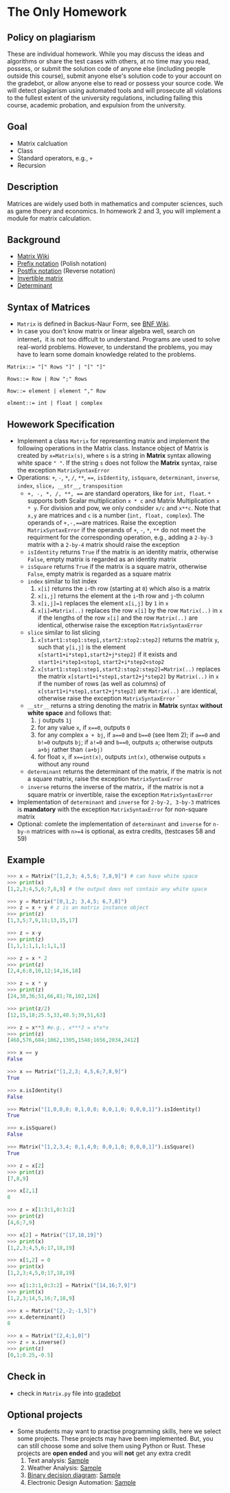 # The Only Homework

## Policy on plagiarism

These are individual homework. While you may discuss the ideas and algorithms or share the test cases with others, at no time may you read, possess, or submit the solution code of anyone else (including people outside this course), submit anyone else's solution code to your account on the gradebot, or allow anyone else to read or possess your source code. We will detect plagiarism using automated tools and will prosecute all violations to the fullest extent of the university regulations, including failing this course, academic probation, and expulsion from the university.

## Goal

- Matrix calcluation 
- Class
- Standard operators, e.g., `+`
- Recursion

## Description

Matrices are widely used both in mathematics and computer sciences, such as game thoery and economics. In homework 2 and 3, you will implement a module for matrix calculation.

## Background

- [Matrix Wiki](https://en.wikipedia.org/wiki/Matrix_(mathematics))
- [Prefix notation](https://en.wikipedia.org/wiki/Polish_notation) (Polish notation)
- [Postfix notation](https://en.wikipedia.org/wiki/Reverse_Polish_notation) (Reverse notation)
- [Invertible matrix](https://en.wikipedia.org/wiki/Invertible_matrix)
- [Determinant](https://en.wikipedia.org/wiki/Determinant)

## Syntax of Matrices

- `Matrix` is defined in Backus-Naur Form, see [BNF Wiki](https://en.wikipedia.org/wiki/Backus%E2%80%93Naur_Form). 
- In case you don't know matrix or linear algebra well, search on internet，it is not too diffcult to understand. Programs are used to solve real-world problems. However, to understand the problems, you may have to learn some domain knowledge related to the problems.

```ebn
Matrix::= "[" Rows "]" | "[" "]"

Rows::= Row | Row ";" Rows

Row::= element | element "," Row

elment::= int | float | complex
```

## Howework Specification

- Implement a class `Matrix` for representing matrix and implement the following operations in the Matrix class. Instance object of Matrix is created by `x=Matrix(s)`, where `s` is a string in **Matrix** syntax allowing white space `" "`. If the string `s` does not follow the **Matrix** syntax, raise the exception `MatrixSyntaxError`
- Operations: `+`, `-`, `*`, `/`, `**`, `==`, `isIdentity`, `isSquare`, `determinant`, `inverse`, `index`, `slice`，`__str__`, `transposition`
  - `+, -, *, /, **, ==` are standard operators, like for `int, float`.  `*` supports both Scalar multiplication `x * c` and Matrix Multiplication `x * y`. For division and pow, we only condsider `x/c` and `x**c`. Note that `x,y` are matrices and `c` is a number (`int, float, complex`). The operands of `+,-,==`are matrices. Raise the exception `MatrixSyntaxError` if the operands of `+`, `-`, `*`, `**` do not meet the requirment for the corresponding operation, e.g., adding a `2-by-3` matrix with a `2-by-4` matrix should raise the exception
  - `isIdentity` returns `True` if the matrix is an identity matrix, otherwise `False`, empty matrix is regarded as an identity matrix 
  - `isSquare` returns `True` if the matrix is a square matrix, otherwise `False`, empty matrix is regarded as a square matrix
  - `index` similar to list index
    1. `x[i]` returns the `i`-th row (starting at `0`) which also is a matrix
    2. `x[i,j]` returns the element at the `i`-th row and `j`-th column
    3. `x[i,j]=1` replaces the element `x[i,j]` by `1` in `x`
    4. `x[i]=Matrix(..)` replaces the row `x[i]` by the row `Matrix(..)` in `x` if the lengths of the row `x[i]` and the row `Matrix(..)` are identical, otherwise raise the exception `MatrixSyntaxError`
  - `slice` similar to list slicing 
    1. `x[start1:stop1:step1,start2:stop2:step2]` returns the matrix `y`, such that `y[i,j]` is the element `x[start1+i*step1,start2+j*step2]` if it exists and `start1+i*step1<stop1`, `start2+i*step2<stop2`
    2. `x[start1:stop1:step1,start2:stop2:step2]=Matrix(..)` replaces the matrix `x[start1+i*step1,start2+j*step2]` by `Matrix(..)` in `x` if the number of rows (as well as columns) of `x[start1+i*step1,start2+j*step2]` are `Matrix(..)` are identical, otherwise raise the exception `MatrixSyntaxError` `
  - `__str__` returns a string denoting the matrix in **Matrix** syntax **without white space** and follows that: 
    1. `j` outputs `1j`
    2. for any value `x`, if `x==0`, outputs `0`
    3. for any complex `a + bj`, if `a==0` and `b==0` (see Item 2); if `a==0` and `b!=0` outputs `bj`; if `a!=0` and `b==0`, outputs `a`; otherwise outputs `a+bj` rather than `(a+bj)`
    4. for float `x`, if `x==int(x)`, outputs `int(x)`, otherwise outputs `x` without any round
  - `determinant` returns the determinant of the matrix, if the matrix is not a square matrix, raise the exception `MatrixSyntaxError`
  - `inverse` returns the inverse of the matrix，if the matrix is not a square matrix or invertible, raise the exception `MatrixSyntaxError`
- Implementation of `determinant` and `inverse` for `2-by-2, 3-by-3` matrices is **mandatory** with the exception `MatrixSyntaxError` for non-square matrix
- Optional: comlete the implementation of `determinant` and `inverse` for `n-by-n` matrices with `n>=4` is optional, as extra credits, (testcases 58 and 59)

## Example

```python
>>> x = Matrix("[1,2,3; 4,5,6; 7,8,9]") # can have white space
>>> print(x)
[1,2,3;4,5,6;7,8,9] # the output does not contain any white space

>>> y = Matrix("[0,1,2; 3,4,5; 6,7,8]")
>>> z = x + y # z is an matrix instance object
>>> print(z)
[1,3,5;7,9,11;13,15,17]

>>> z = x-y
>>> print(z)
[1,1,1;1,1,1;1,1,1]

>>> z = x * 2
>>> print(z)
[2,4,6;8,10,12;14,16,18]

>>> z = x * y
>>> print(z)
[24,30,36;51,66,81;78,102,126]

>>> print(z/2)
[12,15,18;25.5,33,40.5;39,51,63]

>>> z = x**3 #e.g., x***3 = x*x*x
>>> print(z)
[468,576,684;1062,1305,1548;1656,2034,2412]

>>> x == y
False

>>> x == Matrix("[1,2,3; 4,5,6;7,8,9]")
True

>>> x.isIdentity()
False

>>> Matrix("[1,0,0,0; 0,1,0,0; 0,0,1,0; 0,0,0,1]").isIdentity()
True

>>> x.isSquare()
False

>>> Matrix("[1,2,3,4; 0,1,4,0; 0,0,1,0; 0,0,0,1]").isSquare()
True

>>> z = x[2]
>>> print(z)
[7,8,9]

>>> x[2,1]
8

>>> z = x[1:3:1,0:3:2]
>>> print(z)
[4,6;7,9]

>>> x[2] = Matrix("[17,18,19]")
>>> print(x)
[1,2,3;4,5,6;17,18,19]

>>> x[1,2] = 0
>>> print(x)
[1,2,3;4,5,0;17,18,19]

>>> x[1:3:1,0:3:2] = Matrix("[14,16;7,9]")
>>> print(x)
[1,2,3;14,5,16;7,18,9]

>>> x = Matrix("[2,-2;-1,5]")
>>> x.determinant()
8

>>> x = Matrix("[2,4;1,0]")
>>> z = x.inverse()
>>> print(z)
[0,1;0.25,-0.5]
```

## Check in

- check in `Matrix.py` file into [gradebot](https://gradebot.org/gradebot)

## Optional projects

- Some students may want to practise programming skills, here we select some projects. These projects may have been implemented. But, you can still choose some and solve them using Python or Rust. These projects are **open ended** and you will  **not** get any extra credit	
  1. Text analysis: [Sample](http://textalyser.net/)
  2. Weather Analysis: [Sample](https://github.com/alexdgarland/Weather_Analysis)
  3. [Binary decision diagram](https://en.wikipedia.org/wiki/Binary_decision_diagram): [Sample](http://pyeda.readthedocs.io/en/latest/bdd.html)
  4. Electronic Design Automation: [Sample](https://github.com/cjdrake/pyeda)

